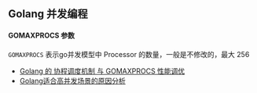
## Golang 并发编程


#### GOMAXPROCS 参数

`GOMAXPROCS` 表示go并发模型中 Processor 的数量，一般是不修改的，最大 256

- [Golang 的 协程调度机制 与 GOMAXPROCS 性能调优](https://juejin.im/post/5b7678f451882533110e8948)
- [Golang适合高并发场景的原因分析](https://www.kancloud.cn/cserli/golang/531266)

